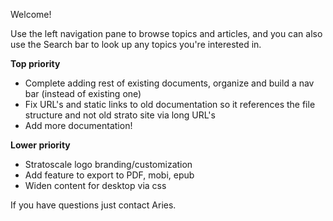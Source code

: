 Welcome!

Use the left navigation pane to browse topics and articles, and you can also use the Search bar to look up any topics you're interested in.


**Top priority**
 - Complete adding rest of existing documents, organize and build a nav bar (instead of existing one)
 - Fix URL's and static links to old documentation so it references the file structure and not old strato site via long URL's
 - Add more documentation!

**Lower priority**
 - Stratoscale logo branding/customization 
 - Add feature to export to PDF, mobi, epub
 - Widen content for desktop via css


If you have questions just contact Aries.